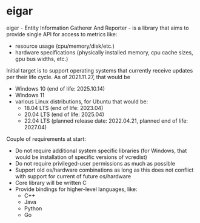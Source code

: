 # eigar
eiger - Entity Information Gatherer And Reporter - is a library that aims to provide single API 
for access to metrics like:
* resource usage (cpu/memory/disk/etc.)
* hardware specifications (physically installed memory, cpu cache sizes, gpu bus widths, etc.)

Initial target is to support operating systems that currently receive updates per their life cycle. As of 2021.11.27, that would be 
* Windows 10 (end of life: 2025.10.14)
* Windows 11
* various Linux distributions, for Ubuntu that would be:
    * 18.04 LTS (end of life: 2023.04)
    * 20.04 LTS (end of life: 2025.04)
    * 22.04 LTS (planned release date: 2022.04.21, planned end of life: 2027.04)
  
Couple of requirements at start:
* Do not require additional system specific libraries (for Windows, that would be installation of specific versions of vcredist)
* Do not require privileged-user permissions as much as possible
* Support old os/hardware combinations as long as this does not conflict with support for current of future os/hardware
* Core library will be written C
* Provide bindings for higher-level languages, like:
  * C++
  * Java
  * Python
  * Go